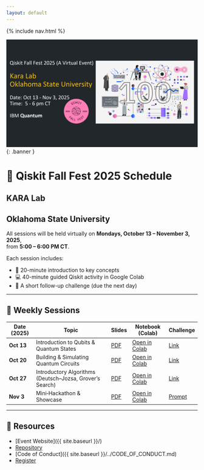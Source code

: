 ```yaml
---
layout: default
---
```


<link rel="stylesheet" href="assets/style.css">

{% include nav.html %}

![Qiskit Fall Fest 2025 Banner](assets/img/banner.jpg){: .banner }

# 📅 Qiskit Fall Fest 2025 Schedule
## KARA Lab
## Oklahoma State University

All sessions will be held virtually on **Mondays, October 13 – November 3, 2025**,  
from **5:00 – 6:00 PM CT**.  

Each session includes:  
- 🎤 20-minute introduction to key concepts  
- 💻 40-minute guided Qiskit activity in Google Colab  
- 🧩 A short follow-up challenge (due the next day)  

---

## 📖 Weekly Sessions

| Date (2025) | Topic | Slides | Notebook (Colab) | Challenge |
|-------------|-------|--------|-------------------|-----------|
| **Oct 13**  | Introduction to Qubits & Quantum States | [PDF](https://github.com/kursatkara/qiskit-fall-fest-2025/blob/master/slides/01_intro_slides.pdf) | [Open in Colab](https://colab.research.google.com/github/kursatkara/qiskit-fall-fest-2025/blob/master/notebooks/01_intro_qubits.ipynb) | [Link](https://github.com/kursatkara/qiskit-fall-fest-2025/blob/master/challenges/challenge_01.md) |
| **Oct 20**  | Building & Simulating Quantum Circuits | [PDF](https://github.com/kursatkara/qiskit-fall-fest-2025/blob/master/slides/02_circuits_slides.pdf) | [Open in Colab](https://colab.research.google.com/github/kursatkara/qiskit-fall-fest-2025/blob/master/notebooks/02_circuits.ipynb) | [Link](https://github.com/kursatkara/qiskit-fall-fest-2025/blob/master/challenges/challenge_02.md) |
| **Oct 27**  | Introductory Algorithms (Deutsch–Jozsa, Grover’s Search) | [PDF](https://github.com/kursatkara/qiskit-fall-fest-2025/blob/master/slides/03_algorithms_slides.pdf) | [Open in Colab](https://colab.research.google.com/github/kursatkara/qiskit-fall-fest-2025/blob/master/notebooks/03_algorithms.ipynb) | [Link](https://github.com/kursatkara/qiskit-fall-fest-2025/blob/master/challenges/challenge_03.md) |
| **Nov 3**   | Mini‑Hackathon & Showcase | [PDF](https://github.com/kursatkara/qiskit-fall-fest-2025/blob/master/slides/04_hackathon_slides.pdf) | [Open in Colab](https://colab.research.google.com/github/kursatkara/qiskit-fall-fest-2025/blob/master/notebooks/04_hackathon.ipynb) | [Prompt](https://github.com/kursatkara/qiskit-fall-fest-2025/blob/master/challenges/challenge_04.md) |

---

## 🔗 Resources
- [Event Website]({{ site.baseurl }}/)  
- [Repository](https://github.com/kursatkara/qiskit-fall-fest-2025)  
- [Code of Conduct]({{ site.baseurl }}/../CODE_OF_CONDUCT.md)  
- [Register](https://forms.gle/QFX9VXnRvjnKLpJN6)
